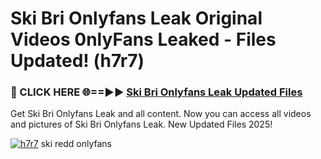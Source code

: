 # Ski Bri Onlyfans Leak Original Videos 0nlyFans Leaked - Files Updated! (h7r7)

<h3>🔴 CLICK HERE 🌐==►► <a href="https://tinyurl.com/x26r9saj" rel="nofollow">Ski Bri Onlyfans Leak Updated Files</a></h3>

Get Ski Bri Onlyfans Leak and all content. Now you can access all videos and pictures of Ski Bri Onlyfans Leak. New Updated Files 2025!

[![h7r7](https://i.imgur.com/LkgZPqh.gif)](https://tinyurl.com/x26r9saj)
ski redd onlyfans